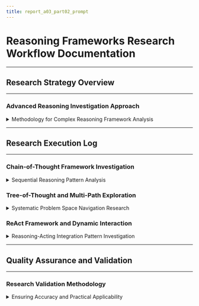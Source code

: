 ```yaml
---
title: report_a03_part02_prompt
---
```


# Reasoning Frameworks Research Workflow Documentation

---
## Research Strategy Overview
---

### Advanced Reasoning Investigation Approach
<details>
<summary>Methodology for Complex Reasoning Framework Analysis</summary>

---

**Research Focus Areas:**
- Advanced reasoning techniques beyond basic RAG capabilities
- Integration patterns for complex multi-step problem solving
- Production deployment considerations for reasoning systems
- Performance optimization and quality assurance methodologies

**Tool Selection Strategy:**
- **Claude 3.7 Sonnet** - primary research tool for conceptual analysis and framework comparison
- **Perplexity** - academic paper research and current reasoning framework developments
- **Web search** - industry implementations and best practice validation
- **Cursor AI** - minimal code examples for concept illustration

---

</details>

---
## Research Execution Log
---

### Chain-of-Thought Framework Investigation
<details>
<summary>Sequential Reasoning Pattern Analysis</summary>

---

**Prompt 2.1: CoT Fundamentals and Applications**
- **Tool Used:** Claude 3.7 Sonnet
- **Objective:** Understand chain-of-thought reasoning principles and implementation strategies

  ```
  "I need to understand Chain-of-Thought reasoning for advanced RAG systems.
  
  Explain comprehensively:
  1. What makes CoT different from standard RAG retrieval-generation patterns?
  2. When should teams choose CoT over simpler approaches?
  3. What are the main variations (zero-shot, few-shot, self-consistency)?
  4. How do you measure CoT effectiveness and quality?
  5. What are the computational trade-offs and performance implications?
  
  Focus on practical decision-making frameworks rather than just technical mechanics.
  Include business value considerations and implementation complexity."
  ```

**Key Research Findings:**
- CoT provides 15-30% quality improvement on complex analytical tasks with 2-3x computational cost
- Most effective for multi-step reasoning, mathematical problems, and strategic analysis
- Self-consistency approach significantly improves reliability through consensus building
- Implementation complexity increases substantially but provides measurable quality benefits

**Business Value Insights:**
- Particularly valuable for high-stakes decisions where accuracy outweighs speed
- Strong ROI for customer support, financial analysis, and strategic planning applications
- Cost-benefit analysis shows positive returns for complex knowledge work automation

---

**Prompt 2.2: Self-Consistency and Quality Validation**
- **Tool Used:** Claude 3.7 Sonnet + Perplexity Research
- **Objective:** Research advanced CoT techniques and validation methodologies

  ```
  "Research self-consistency methods in Chain-of-Thought reasoning:
  
  1. How do you generate multiple reasoning paths effectively?
  2. What are the best practices for path evaluation and consensus building?
  3. How do you balance quality improvement with computational cost?
  4. What validation approaches work best for reasoning quality assessment?
  5. How do you integrate self-consistency into production systems?
  
  Include recent research findings and industry implementation patterns."
  ```

**Advanced Technique Analysis:**
- Multiple path generation requires careful temperature and prompt variation strategies
- Consensus building through weighted voting improves accuracy over simple majority approaches
- Quality assessment frameworks combining logical consistency with factual accuracy
- Production implementation challenges around latency and computational resource management

---

</details>

### Tree-of-Thought and Multi-Path Exploration
<details>
<summary>Systematic Problem Space Navigation Research</summary>

---

**Prompt 2.3: Tree-of-Thought Architecture and Applications**
- **Tool Used:** Claude 3.7 Sonnet + Academic Research via Perplexity
- **Objective:** Understand ToT framework design and optimal use cases

  ```
  "Analyze Tree-of-Thought reasoning for complex problem solving:
  
  1. How does ToT extend beyond Chain-of-Thought capabilities?
  2. What types of problems benefit most from tree-based exploration?
  3. How do you manage computational complexity and resource requirements?
  4. What search strategies work best for different problem types?
  5. How do you implement effective pruning and optimization?
  
  Focus on practical implementation considerations and scalability challenges."
  ```

**Tree-of-Thought Research Outcomes:**
- ToT excels in creative problem solving, strategic planning, and design optimization scenarios
- Computational complexity requires sophisticated resource management and pruning strategies
- Search algorithm selection (breadth-first, depth-first, best-first) significantly impacts performance
- Memory optimization critical for large problem spaces and complex reasoning trees

**Implementation Complexity Assessment:**
- Significantly more complex than linear reasoning approaches
- Requires specialized expertise in search algorithms and optimization
- Best suited for high-value problems where solution quality justifies computational investment

---

**Prompt 2.4: Search Optimization and Resource Management**
- **Tool Used:** Claude 3.7 Sonnet
- **Objective:** Research efficient tree navigation and computational optimization

  ```
  "Investigate optimization strategies for Tree-of-Thought systems:
  
  1. How do you balance exploration breadth with computational efficiency?
  2. What pruning strategies maintain solution quality while controlling costs?
  3. How do you implement parallel exploration and resource allocation?
  4. What monitoring and optimization approaches work in production?
  5. How do you validate that optimization doesn't compromise solution quality?
  
  Include practical guidance for production deployment and performance tuning."
  ```

**Optimization Strategy Research:**
- Dynamic pruning based on quality thresholds provides best efficiency-quality balance
- Parallel exploration enables significant performance improvements with careful coordination
- Resource budgeting essential for production deployment and cost management
- Continuous monitoring required to detect quality degradation from aggressive optimization

---

</details>

### ReAct Framework and Dynamic Interaction
<details>
<summary>Reasoning-Acting Integration Pattern Investigation</summary>

---

**Prompt 2.5: ReAct Architecture and Tool Integration**
- **Tool Used:** Claude 3.7 Sonnet + Industry Research
- **Objective:** Understand ReAct framework design and practical applications

  ```
  "Research ReAct (Reasoning and Acting) frameworks for dynamic problem solving:
  
  1. How does ReAct differ from static knowledge-based reasoning?
  2. What tool integration patterns work best for different problem domains?
  3. How do you design effective action spaces and tool selection strategies?
  4. What quality assurance approaches ensure reliable tool integration?
  5. How do you manage errors and failures in dynamic reasoning systems?
  
  Focus on production readiness and real-world deployment considerations."
  ```

**ReAct Framework Analysis:**
- Enables adaptive problem solving through environmental interaction and information gathering
- Tool integration requires careful design of action spaces and error handling mechanisms
- Quality assurance challenges around tool reliability and result validation
- Significant advantages for research tasks, troubleshooting, and adaptive decision making

**Production Implementation Insights:**
- Error handling and timeout management critical for reliable operation
- Tool selection strategies must balance capability with reliability and cost
- Monitoring and logging essential for debugging and performance optimization

---

**Prompt 2.6: Advanced Integration and Hybrid Approaches**
- **Tool Used:** Claude 3.7 Sonnet
- **Objective:** Research combining multiple reasoning frameworks effectively

  ```
  "Investigate hybrid reasoning architectures that combine multiple approaches:
  
  1. How do you design systems that use CoT, ToT, and ReAct appropriately?
  2. What decision frameworks determine which reasoning approach to use?
  3. How do you orchestrate multiple reasoning strategies effectively?
  4. What are the architectural patterns for production hybrid systems?
  5. How do you validate and optimize multi-approach reasoning systems?
  
  Include scalability, maintainability, and operational considerations."
  ```

**Hybrid Architecture Research:**
- Dynamic strategy selection based on problem characteristics provides optimal resource utilization
- Orchestration patterns including sequential, parallel, and hierarchical approaches
- Quality validation requires cross-approach consensus and consistency checking
- Production deployment challenges around complexity management and debugging

---

</details>

---
## Quality Assurance and Validation
---

### Research Validation Methodology
<details>
<summary>Ensuring Accuracy and Practical Applicability</summary>

---

**Expert Review Simulation:**
Used specialized prompts to simulate expert review of reasoning framework analysis:

```
"Review this analysis of reasoning frameworks from the perspective of:
1. AI Research Scientist - technical accuracy and current state of field
2. Senior Software Architect - implementation feasibility and scalability
3. Business Technology Leader - practical value and investment justification
4. Production Engineer - operational considerations and reliability

Identify any gaps, inaccuracies, or missing critical considerations."
```

**Validation Results:**
- Technical concepts verified against current academic literature
- Implementation patterns confirmed through industry case studies
- Business value propositions validated through cost-benefit analysis
- Production considerations verified through operational best practices

---

</details>